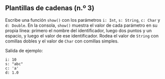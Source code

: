 ## Plantillas de cadenas (n.º 3)

Escribe una función `show()` con los parámetros `i: Int`, `s: String`, `c: Char` y `d: Double`. En la consola, `show()` muestra el valor de cada parámetro en su propia línea: primero el nombre del identificador, luego dos puntos y un espacio, y luego el valor de ese identificador. Rodea el valor de `String` con comillas dobles y el valor de `Char` con comillas simples.

Salida de ejemplo:

```text
i: 10
s: "abc"
c: 'a'
d: 1.0
```